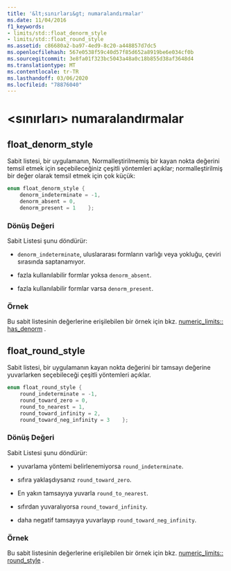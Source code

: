 ```yaml
---
title: '&lt;sınırları&gt; numaralandırmalar'
ms.date: 11/04/2016
f1_keywords:
- limits/std::float_denorm_style
- limits/std::float_round_style
ms.assetid: c86680a2-ba97-4ed9-8c20-a448857d7dc5
ms.openlocfilehash: 567e0538f59c40d57f85d652a8919be6e034cf0b
ms.sourcegitcommit: 3e8fa01f323bc5043a48a0c18b855d38af3648d4
ms.translationtype: MT
ms.contentlocale: tr-TR
ms.lasthandoff: 03/06/2020
ms.locfileid: "78876040"
---
```

# <a name="ltlimitsgt-enums"></a>&lt;sınırları&gt; numaralandırmalar

## <a name="float_denorm_style"></a>float_denorm_style

Sabit listesi, bir uygulamanın, Normalleştirilmemiş bir kayan nokta değerini temsil etmek için seçebileceğiniz çeşitli yöntemleri açıklar; normalleştirilmiş bir değer olarak temsil etmek için çok küçük:

```cpp
enum float_denorm_style {
    denorm_indeterminate = -1,
    denorm_absent = 0,
    denorm_present = 1    };
```

### <a name="return-value"></a>Dönüş Değeri

Sabit Listesi şunu döndürür:

- `denorm_indeterminate`, uluslararası formların varlığı veya yokluğu, çeviri sırasında saptanamıyor.

- fazla kullanılabilir formlar yoksa `denorm_absent`.

- fazla kullanılabilir formlar varsa `denorm_present`.

### <a name="example"></a>Örnek

Bu sabit listesinin değerlerine erişilebilen bir örnek için bkz. [numeric_limits:: has_denorm](../standard-library/numeric-limits-class.md#has_denorm) .

## <a name="float_round_style"></a>float_round_style

Sabit listesi, bir uygulamanın kayan nokta değerini bir tamsayı değerine yuvarlarken seçebileceği çeşitli yöntemleri açıklar.

```cpp
enum float_round_style {
    round_indeterminate = -1,
    round_toward_zero = 0,
    round_to_nearest = 1,
    round_toward_infinity = 2,
    round_toward_neg_infinity = 3    };
```

### <a name="return-value"></a>Dönüş Değeri

Sabit Listesi şunu döndürür:

- yuvarlama yöntemi belirlenemiyorsa `round_indeterminate`.

- sıfıra yaklaşdıysanız `round_toward_zero`.

- En yakın tamsayıya yuvarla `round_to_nearest`.

- sıfırdan yuvaralıyorsa `round_toward_infinity`.

- daha negatif tamsayıya yuvarlayıp `round_toward_neg_infinity`.

### <a name="example"></a>Örnek

Bu sabit listesinin değerlerine erişilebilen bir örnek için bkz. [numeric_limits:: round_style](../standard-library/numeric-limits-class.md#round_style) .

